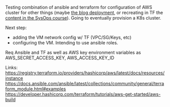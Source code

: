 Testing combination of ansible and terraform for configuration of AWS cluster for other things (maybe [the blog deployment](https://github.com/reberp/personal-blog), or recreating in TF the [content in the SysOps course](https://github.com/reberp/aws-soa-code)). Going to eventually provision a K8s cluster. 

Next step: 
* adding the VM network config w/ TF (VPC/SG/Keys, etc) 
* configuring the VM. Intending to use ansible roles.


Req Ansible and TF as well as AWS key environment variables as AWS_SECRET_ACCESS_KEY, AWS_ACCESS_KEY_ID

Links: 
https://registry.terraform.io/providers/hashicorp/aws/latest/docs/resources/instance
https://docs.ansible.com/ansible/latest/collections/community/general/terraform_module.html#examples
https://developer.hashicorp.com/terraform/tutorials/aws-get-started/aws-build
